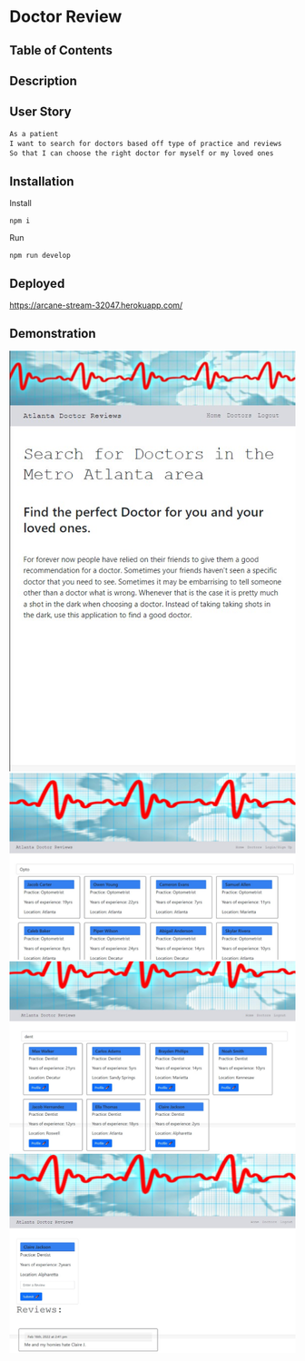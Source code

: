 # Doctor Review


## Table of Contents

## Description

## User Story
```md
As a patient
I want to search for doctors based off type of practice and reviews
So that I can choose the right doctor for myself or my loved ones
```

## Installation

Install

```
npm i
```

Run

```
npm run develop
```

## Deployed 

https://arcane-stream-32047.herokuapp.com/

## Demonstration

<img width="800" src="./images/Mobilefriendlyhome.jpg">

<br/>

<img width="800" src="./images/Doctorcards.jpg">

<br/>

<img width="800" src="./images/AuthDoctorcards.jpg">

<br/>

<img width="800" src="./images/Doctorreviewcard.jpg">
